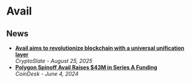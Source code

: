 # Avail

## News

- [**Avail aims to revolutionize blockchain with a universal unification layer**](https://cryptoslate.com/avail-aims-to-revolutionize-blockchain-with-a-universal-unification-layer/)
  <br/>_CryptoSlate - August 25, 2025_
- [**Polygon Spinoff Avail Raises $43M in Series A Funding**](https://www.coindesk.com/tech/2024/06/04/data-availability-network-avail-raises-43m-in-series-a/)
  <br/>_CoinDesk - June 4, 2024_
